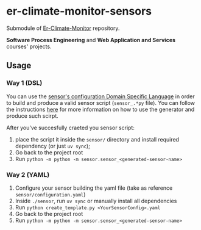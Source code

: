 # er-climate-monitor-sensors
Submodule of [Er-Climate-Monitor](https://github.com/ER-climate-monitor/er-climate-monitor) repository.

**Software Process Engineering** and **Web Application and Services** courses' projects.

## Usage

### Way 1 (DSL)
You can use the [sensor's configuration Domain Specific Language](https://github.com/ER-climate-monitor/er-climate-monitor-dsl) in order to
build and produce a valid sensor script (`sensor_.*py` file). You can follow the instructions [here](https://github.com/ER-climate-monitor/er-climate-monitor-sensors/blob/main/dsl-sensor-generator/README.md) for more information on how to use the generator and produce such scirpt.

After you've succesfully craeted you sensor script:
1. place the script it inside the `sensor/` directory and install required dependency (or just `uv sync`);
2. Go back to the project root
3. Run `python -m python -m sensor.sensor_<generated-sensor-name>`

### Way 2 (YAML)
1. Configure your sensor building the yaml file (take as reference `sensor/configuration.yaml`)
3. Inside `./sensor`, run `uv sync` or manually install all dependencies
4. Run `python create_template.py <YourSensorConfig>.yaml`
5. Go back to the project root
6. Run `python -m python -m sensor.sensor_<generated-sensor-name>`
